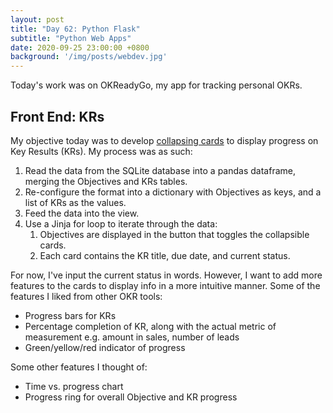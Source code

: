 ```yaml
---
layout: post
title: "Day 62: Python Flask"
subtitle: "Python Web Apps"
date: 2020-09-25 23:00:00 +0800
background: '/img/posts/webdev.jpg'
---
```


Today's work was on OKReadyGo, my app for tracking personal OKRs.

## Front End: KRs
My objective today was to develop [collapsing cards](https://getbootstrap.com/docs/4.0/components/collapse/) to display progress on Key Results (KRs). My process was as such:

1. Read the data from the SQLite database into a pandas dataframe, merging the Objectives and KRs tables.
2. Re-configure the format into a dictionary with Objectives as keys, and a list of KRs as the values.
3. Feed the data into the view.
4. Use a Jinja for loop to iterate through the data:
    1. Objectives are displayed in the button that toggles the collapsible cards.
    2. Each card contains the KR title, due date, and current status.

For now, I've input the current status in words. However, I want to add more features to the cards to display info in a more intuitive manner. Some of the features I liked from other OKR tools:

* Progress bars for KRs
* Percentage completion of KR, along with the actual metric of measurement e.g. amount in sales, number of leads
* Green/yellow/red indicator of progress

Some other features I thought of:

* Time vs. progress chart
* Progress ring for overall Objective and KR progress
